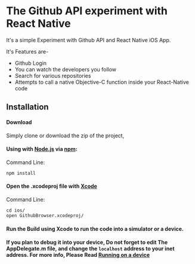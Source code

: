 # The Github API experiment with React Native

It's a simple Experiment with Github API and React Native iOS App.

It's Features are-

- Github Login
- You can watch the developers you follow
- Search for various repositories
- Attempts to call a native Objective-C function inside your React-Native code

## Installation

#### Download

Simply clone or download the zip of the project,

#### Using with [Node.js](http://nodejs.org) via [npm](https://www.npmjs.org/):

Command Line:

```shell
npm install
```
#### Open the .xcodeproj file with [Xcode](https://developer.apple.com/xcode)

Command Line:

```shell
cd ios/
open GithubBrowser.xcodeproj/
```

#### Run the Build using Xcode to run the code into a simulator or a device.

#### If you plan to debug it into your device, Do not forget to edit The AppDelegate.m file, and change the `localhost` address to your inet address. For more info, Please Read [Running on a device](https://facebook.github.io/react-native/docs/running-on-device-ios.html)